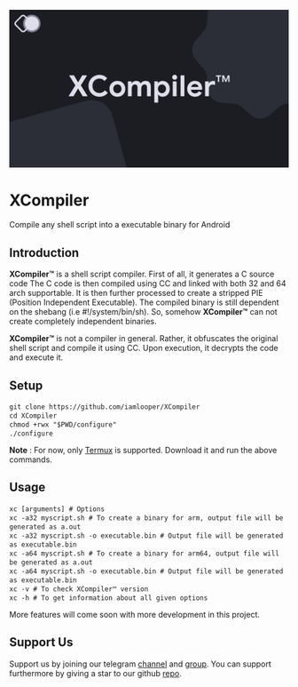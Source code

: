 ![XCompiler](https://github.com/iamlooper/XCompiler/raw/main/xcompiler.png)

# XCompiler

Compile any shell script into a executable binary for Android

## Introduction

**XCompiler™** is a shell script compiler. First of all, it generates a C source code
 The C code is then compiled using CC and linked with both 32 and 64 arch supportable. It is then further processed to create a stripped PIE (Position Independent Executable). The compiled binary is still dependent on the shebang (i.e #!/system/bin/sh). So, somehow **XCompiler™** can not create completely independent binaries.
 
 **XCompiler™** is not a compiler in general. Rather, it obfuscates the original shell script and compile it using CC. Upon execution, it decrypts the code and execute it.

## Setup

```
git clone https://github.com/iamlooper/XCompiler
cd XCompiler
chmod +rwx "$PWD/configure"
./configure
```

**Note** : For now, only [Termux](https://f-droid.org/en/packages/com.termux/) is supported. Download it and run the above commands.

## Usage

```
xc [arguments] # Options
xc -a32 myscript.sh # To create a binary for arm, output file will be generated as a.out
xc -a32 myscript.sh -o executable.bin # Output file will be generated as executable.bin
xc -a64 myscript.sh # To create a binary for arm64, output file will be generated as a.out
xc -a64 myscript.sh -o executable.bin # Output file will be generated as executable.bin
xc -v # To check XCompiler™ version
xc -h # To get information about all given options
```
More features will come soon with more development in this project.

## Support Us

Support us by joining our telegram [channel](https://t.me/loopprojects) and [group](https://t.me/loopchats). You can support furthermore by giving a star to our github [repo](https://github.com/iamlooper/XCompiler).
